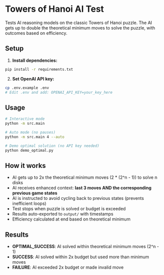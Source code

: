 # Towers of Hanoi AI Test

Tests AI reasoning models on the classic Towers of Hanoi puzzle. The AI gets up to double the theoretical minimum moves to solve the puzzle, with outcomes based on efficiency.

## Setup

1. **Install dependencies:**
```bash
pip install -r requirements.txt
```

2. **Set OpenAI API key:**
```bash
cp .env.example .env
# Edit .env and add: OPENAI_API_KEY=your_key_here
```

## Usage

```bash
# Interactive mode
python -m src.main

# Auto mode (no pauses)
python -m src.main 4 --auto

# Demo optimal solution (no API key needed)
python demo_optimal.py
```

## How it works

- AI gets up to 2x the theoretical minimum moves (2 * (2^n - 1)) to solve n disks
- AI receives enhanced context: **last 3 moves AND the corresponding previous game states**
- AI is instructed to avoid cycling back to previous states (prevents inefficient loops)
- Test stops when puzzle is solved or budget is exceeded
- Results auto-exported to `output/` with timestamps
- Efficiency calculated at end based on theoretical minimum

## Results

- **OPTIMAL_SUCCESS**: AI solved within theoretical minimum moves (2^n - 1)
- **SUCCESS**: AI solved within 2x budget but used more than minimum moves
- **FAILURE**: AI exceeded 2x budget or made invalid move